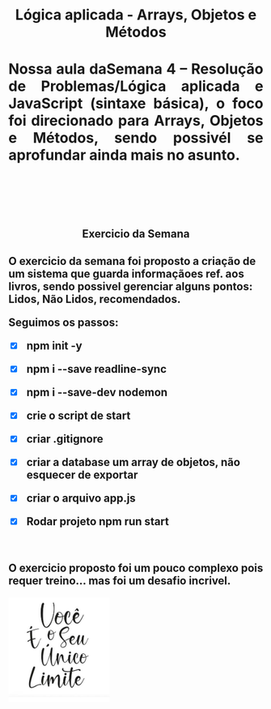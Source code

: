<h1 align="center">Lógica aplicada - Arrays, Objetos e Métodos <h1>

<p align="justify">Nossa aula daSemana 4 – Resolução de Problemas/Lógica aplicada e JavaScript (sintaxe básica),
o foco foi direcionado para Arrays, Objetos e Métodos, sendo possivél se aprofundar ainda mais no asunto.
<p><br><br>

<h2 align="center"> Exercicio da Semana <h2>


<p2 align="justify">O exercicio da semana foi proposto a criação de um sistema que guarda informaçãoes ref. aos livros, sendo possivel gerenciar alguns pontos: Lidos, Não Lidos, recomendados.

Seguimos os passos:

- [x] npm init -y

- [x] npm i --save readline-sync

- [x] npm i --save-dev nodemon

- [x] crie o script de start

- [x] criar .gitignore

- [x] criar a database um array de objetos, não esquecer de exportar

- [x] criar o arquivo app.js

- [x] Rodar projeto npm run start <p2>

<br>

<p3 align="justify"> O exercicio proposto foi um pouco complexo pois requer treino... mas foi um desafio incrivel.

<img src="img.jpg" alt="alt text" width="200"/>
